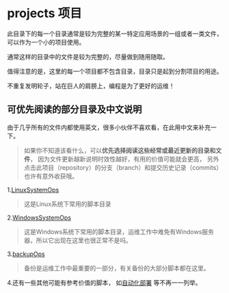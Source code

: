 projects 项目
============
此目录下的每一个目录通常是较为完整的某一特定应用场景的一组或者一类文件，可以作为一个小的项目使用。

通常这样的目录中的文件是较为完整的，尽量做到随用随取。

值得注意的是，这里的每一个项目都不包含目录，目录只是起到分割项目的用途。

不重复发明轮子，站在巨人的肩膀上，编程是为了更好的运维！

## 可优先阅读的部分目录及中文说明

由于几乎所有的文件内都使用英文，很多小伙伴不喜欢看，在此用中文来补充一下。

> 如果你不知道该看什么，可以**优先选择阅读这些经常或最近更新的目录和文件**，
因为文件更新越新说明时效性越好，有用的价值可能就会更高，
另外点击此项目（repository）的分支（branch）和提交历史记录（commits）也许有意外收获哦。

1.[LinuxSystemOps](https://github.com/DingGuodong/LinuxBashShellScriptForOps/tree/master/projects/LinuxSystemOps)

> 这是Linux系统下常用的脚本目录

2.[WindowsSystemOps](https://github.com/DingGuodong/LinuxBashShellScriptForOps/tree/master/projects/WindowsSystemOps)

> 这是Windows系统下常用的脚本目录，运维工作中难免有Windows服务器，所以它出现在这里也很正常不是吗。

3.[backupOps](https://github.com/DingGuodong/LinuxBashShellScriptForOps/tree/master/projects/backupOps)

> 备份是运维工作中最重要的一部分，有关备份的大部分脚本都在这里。

4.还有一些其他可能有参考价值的脚本，
如[自动化部署](https://github.com/DingGuodong/LinuxBashShellScriptForOps/tree/master/projects/autoOps/pythonSelf)
等不再一一列举。
